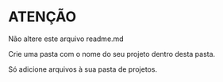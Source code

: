 # ATENÇÃO

Não altere este arquivo readme.md

Crie uma pasta com o nome do seu projeto dentro desta pasta.

Só adicione arquivos à sua pasta de projetos.
